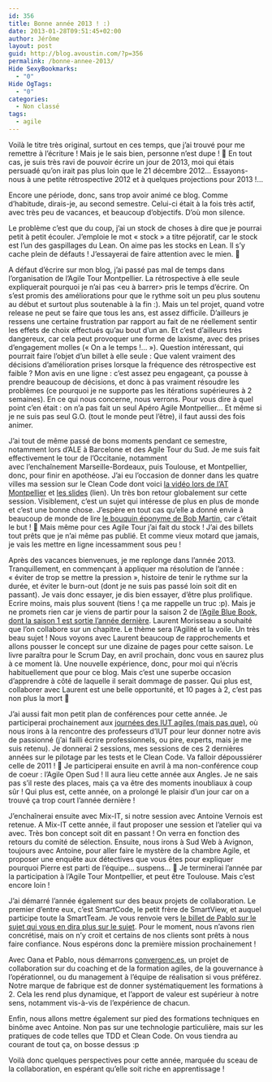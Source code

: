 ```yaml
---
id: 356
title: Bonne année 2013 ! :)
date: 2013-01-28T09:51:45+02:00
author: Jérôme
layout: post
guid: http://blog.avoustin.com/?p=356
permalink: /bonne-annee-2013/
Hide SexyBookmarks:
  - "0"
Hide OgTags:
  - "0"
categories:
  - Non classé
tags:
  - agile
---
```


Voilà le titre très original, surtout en ces temps, que j&rsquo;ai trouvé pour me remettre à l&rsquo;écriture ! Mais je le sais bien, personne n&rsquo;est dupe ! 🙂 En tout cas, je suis très ravi de pouvoir écrire un jour de 2013, moi qui étais persuadé qu&rsquo;on irait pas plus loin que le 21 décembre 2012&#8230; Essayons-nous à une petite rétrospective 2012 et à quelques projections pour 2013 !&#8230;<!--more-->

Encore une période, donc, sans trop avoir animé ce blog. Comme d&rsquo;habitude, dirais-je, au second semestre. Celui-ci était à la fois très actif, avec très peu de vacances, et beaucoup d&rsquo;objectifs. D&rsquo;où mon silence.

Le problème c&rsquo;est que du coup, j&rsquo;ai un stock de choses à dire que je pourrai petit à petit écouler. J&#8217;emploie le mot « stock » a titre péjoratif, car le stock est l&rsquo;un des gaspillages du Lean. On aime pas les stocks en Lean. Il s&rsquo;y cache plein de défauts ! J&rsquo;essayerai de faire attention avec le mien. 🙂

A défaut d&rsquo;écrire sur mon blog, j&rsquo;ai passé pas mal de temps dans l&rsquo;organisation de l&rsquo;Agile Tour Montpellier. La rétrospective à elle seule expliquerait pourquoi je n&rsquo;ai pas <eu à barrer> pris le temps d&rsquo;écrire. On s&rsquo;est promis des améliorations pour que le rythme soit un peu plus soutenu au début et surtout plus soutenable à la fin :). Mais un tel projet, quand votre release ne peut se faire que tous les ans, est assez difficile. D&rsquo;ailleurs je ressens une certaine frustration par rapport au fait de ne réellement sentir les effets de choix effectués qu&rsquo;au bout d&rsquo;un an. Et c&rsquo;est d&rsquo;ailleurs très dangereux, car cela peut provoquer une forme de laxisme, avec des prises d&rsquo;engagement molles (« On a le temps !&#8230; »). Question intéressant, qui pourrait faire l&rsquo;objet d&rsquo;un billet à elle seule : Que valent vraiment des décisions d&rsquo;amélioration prises lorsque la fréquence des rétrospective est faible ? Mon avis en une ligne : c&rsquo;est assez peu engageant, ça pousse à prendre beaucoup de décisions, et donc à pas vraiment résoudre les problèmes (ce pourquoi je ne supporte pas les itérations supérieures à 2 semaines). En ce qui nous concerne, nous verrons. Pour vous dire à quel point c&rsquo;en était : on n&rsquo;a pas fait un seul Apéro Agile Montpellier&#8230; Et même si je ne suis pas seul G.O. (tout le monde peut l&rsquo;être), il faut aussi des fois animer.

J&rsquo;ai tout de même passé de bons moments pendant ce semestre, notamment lors d&rsquo;ALE à Barcelone et des Agile Tour du Sud. Je me suis fait effectivement le tour de l&rsquo;Occitanie, notamment avec l’enchaînement Marseille-Bordeaux, puis Toulouse, et Montpellier, donc, pour finir en apothéose. J&rsquo;ai eu l&rsquo;occasion de donner dans les quatre villes ma session sur le Clean Code dont voici <a title="Clean Code à l'Agile Tour Montpellier 2012" href="http://vimeo.com/56083362" target="_blank">la vidéo lors de l&rsquo;AT Montpellier</a> et <a title="Slides de Clean Code" href="http://www.slideshare.net/jeromeavoustin/clean-code-en-pratique-14732075" target="_blank">les slides</a> (lien). Un très bon retour globalement sur cette session. Visiblement, c&rsquo;est un sujet qui intéresse de plus en plus de monde et c&rsquo;est une bonne chose. J&rsquo;espère en tout cas qu&rsquo;elle a donné envie à beaucoup de monde de lire <a title="Clean Code - Bob Martin" href="http://www.amazon.fr/Clean-Code-Handbook-Software-Craftsmanship/dp/0132350882/ref=sr_1_1?ie=UTF8&qid=1359128007&sr=8-1" target="_blank">le bouquin éponyme de Bob Martin</a>, car c&rsquo;était le but ! 🙂 Mais même pour ces Agile Tour j&rsquo;ai fait du stock ! J&rsquo;ai des billets tout prêts que je n&rsquo;ai même pas publié. Et comme vieux motard que jamais, je vais les mettre en ligne incessamment sous peu !

Après des vacances bienvenues, je me replonge dans l&rsquo;année 2013. Tranquillement, en commençant à appliquer ma résolution de l&rsquo;année : « éviter de trop se mettre la pression », histoire de tenir le rythme sur la durée, et éviter le burn-out (dont je ne suis pas passé loin soit dit en passant). Je vais donc essayer, je dis bien essayer, d&rsquo;être plus prolifique. Ecrire moins, mais plus souvent (tiens ! ça me rappelle un truc :p). Mais je ne promets rien car je viens de partir pour la saison 2 de <a title="Agile Blue Book Saison 1 " href="http://www.lulu.com/shop/search.ep?type=&keyWords=rupture+douce&x=0&y=0&sitesearch=lulu.com&q=" target="_blank">l&rsquo;Agile Blue Book, dont la saison 1 est sortie l&rsquo;année dernière</a>. Laurent Morisseau a souhaité que l&rsquo;on collabore sur un chapitre. Le thème sera l&rsquo;Agilité et la voile. Un très beau sujet ! Nous voyons avec Laurent beaucoup de rapprochements et allons pousser le concept sur une dizaine de pages pour cette saison. Le livre paraîtra pour le Scrum Day, en avril prochain, donc vous en saurez plus à ce moment là. Une nouvelle expérience, donc, pour moi qui n&rsquo;écris habituellement que pour ce blog. Mais c&rsquo;est une superbe occasion d&rsquo;apprendre à côté de laquelle il serait dommage de passer. Qui plus est, collaborer avec Laurent est une belle opportunité, et 10 pages à 2, c&rsquo;est pas non plus la mort 🙂

J&rsquo;ai aussi fait mon petit plan de conférences pour cette année. Je participerai prochainement aux <a title="IUT Agile" href="http://iutagile.com/" target="_blank">journées des IUT agiles (mais pas que)</a>, où nous irons à la rencontre des professeurs d&rsquo;IUT pour leur donner notre avis de passionné (j&rsquo;ai failli écrire professionnels, ou pire, experts, mais je me suis retenu). Je donnerai 2 sessions, mes sessions de ces 2 dernières années sur le pilotage par les tests et le Clean Code. Va falloir dépoussiérer celle de 2011 ! 🙂 Je participerai ensuite en avril à ma non-conférence coup de coeur : l&rsquo;Agile Open Sud ! Il aura lieu cette année aux Angles. Je ne sais pas s&rsquo;il reste des places, mais ça va être des moments inoubliaux à coup sûr ! Qui plus est, cette année, on a prolongé le plaisir d&rsquo;un jour car on a trouvé ça trop court l&rsquo;année dernière !

J’enchaînerai ensuite avec Mix-IT, si notre session avec Antoine Vernois est retenue. A Mix-IT cette année, il faut proposer une session et l&rsquo;atelier qui va avec. Très bon concept soit dit en passant ! On verra en fonction des retours du comité de sélection. Ensuite, nous irons à Sud Web à Avignon, toujours avec Antoine, pour aller faire le mystère de la chambre Agile, et proposer une enquête aux détectives que vous êtes pour expliquer pourquoi Pierre est parti de l&rsquo;équipe&#8230; suspens&#8230; 🙂 Je terminerai l&rsquo;année par la participation à l&rsquo;Agile Tour Montpellier, et peut être Toulouse. Mais c&rsquo;est encore loin !

J&rsquo;ai démarré l&rsquo;année également sur des beaux projets de collaboration. Le premier d&rsquo;entre eux, c&rsquo;est SmartCode, le petit frère de SmartView, et auquel participe toute la SmartTeam. Je vous renvoie vers <a title="SmartCode sur Areyouagile.com" href="http://www.areyouagile.com/2012/11/smartcode/" target="_blank">le billet de Pablo sur le sujet qui vous en dira plus sur le sujet</a>. Pour le moment, nous n&rsquo;avons rien concrétisé, mais on n&rsquo;y croit et certains de nos clients sont prêts à nous faire confiance. Nous espérons donc la première mission prochainement !

Avec Oana et Pablo, nous démarrons <a title="Convergenc.es" href="http://convergenc.es/" target="_blank">convergenc.es</a>, un projet de collaboration sur du coaching et de la formation agiles, de la gouvernance à l&rsquo;opérationnel, ou du management à l&rsquo;équipe de réalisation si vous préférez. Notre marque de fabrique est de donner systématiquement les formations à 2. Cela les rend plus dynamique, et l&rsquo;apport de valeur est supérieur à notre sens, notamment vis-à-vis de l&rsquo;expérience de chacun.

Enfin, nous allons mettre également sur pied des formations techniques en binôme avec Antoine. Non pas sur une technologie particulière, mais sur les pratiques de code telles que TDD et Clean Code. On vous tiendra au courant de tout ça, on bosse dessus :p

Voilà donc quelques perspectives pour cette année, marquée du sceau de la collaboration, en espérant qu&rsquo;elle soit riche en apprentissage !

